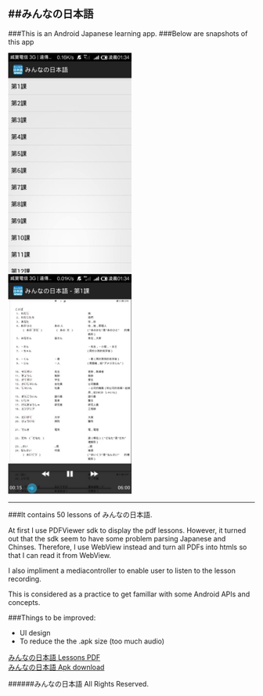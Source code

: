 ##みんなの日本語
---
###This is an Android Japanese learning app. 
###Below are snapshots of this app

<img src="snapshot0.jpg" width="50%" />
<img src="snapshot1.jpg" width="50%" />

---
###It contains 50 lessons of みんなの日本語.

At first I use PDFViewer sdk to display the pdf lessons. However, it turned out that the sdk seem to have some problem parsing Japanese and Chinses.
Therefore, I use WebView instead and turn all PDFs into htmls so that I can read it from WebView.

I also impliment a mediacontroller to enable user to listen to the lesson recording.

This is considered as a practice to get famillar with some Android APIs and concepts.

###Things to be improved:
- UI design
- To reduce the the .apk size (too much audio)

[みんなの日本語 Lessons PDF]( https://www.dropbox.com/sh/f3unjvmh6dmwnct/CO9TU6m31G)
<br>
[みんなの日本語 Apk download](https://dl.dropboxusercontent.com/u/113630504/Minna_No_Nihongo.apk)


######みんなの日本語  All Rights Reserved.
